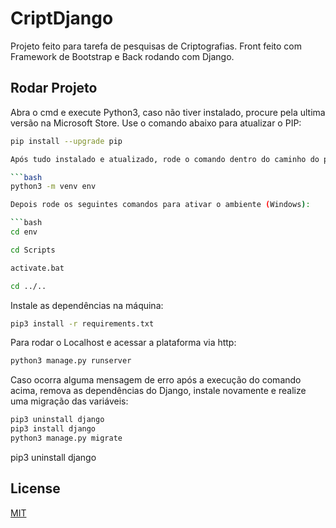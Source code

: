 # CriptDjango

Projeto feito para tarefa de pesquisas de Criptografias. Front feito com Framework de Bootstrap e Back rodando com Django.

## Rodar Projeto

Abra o cmd e execute Python3, caso não tiver instalado, procure pela ultima versão na Microsoft Store.
Use o comando abaixo para atualizar o PIP:

```bash
pip install --upgrade pip

Após tudo instalado e atualizado, rode o comando dentro do caminho do projeto para criação do ambiente virtualizado.

```bash
python3 -m venv env

Depois rode os seguintes comandos para ativar o ambiente (Windows):

```bash
cd env

cd Scripts

activate.bat

cd ../..
```

Instale as dependências na máquina:

```bash
pip3 install -r requirements.txt
```

Para rodar o Localhost e acessar a plataforma via http:

```bash
python3 manage.py runserver
```

Caso ocorra alguma mensagem de erro após a execução do comando acima, remova as dependências do Django, instale novamente e realize uma migração das variáveis:

```bash
pip3 uninstall django
pip3 install django
python3 manage.py migrate
```

pip3 uninstall django

## License
[MIT](https://choosealicense.com/licenses/mit/)
